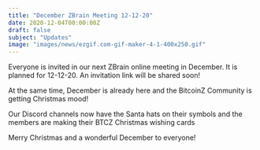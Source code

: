 ```yaml
---
title: "December ZBrain Meeting 12-12-20"
date: 2020-12-04T00:00:00Z
draft: false
subject: "Updates"
image: "images/news/ezgif.com-gif-maker-4-1-400x250.gif"
---
```


Everyone is invited in our next ZBrain online meeting in December. It is planned for 12-12-20. An invitation link will be shared soon!

At the same time, December is already here and the BitcoinZ Community is getting Christmas mood!

Our Discord channels now have the Santa hats on their symbols and the members are making their BTCZ Christmas wishing cards

Merry Christmas and a wonderful December to everyone!
